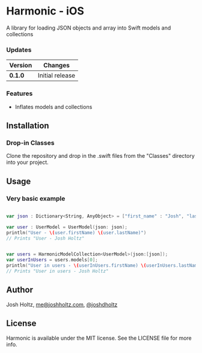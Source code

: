 # Harmonic - iOS

A library for loading JSON objects and array into Swift models and collections

### Updates

Version | Changes
--- | ---
**0.1.0** | Initial release

### Features
- Inflates models and collections

## Installation

### Drop-in Classes
Clone the repository and drop in the .swift files from the "Classes" directory into your project.

## Usage

### Very basic example

```swift

var json : Dictionary<String, AnyObject> = ["first_name" : "Josh", "last_name" : "Holtz", "middle_name" : ""];

var user : UserModel = UserModel(json: json);
println("User - \(user.firstName) \(user.lastName)")
// Prints "User - Josh Holtz"


var users = HarmonicModelCollection<UserModel>(json:[json]);
var userInUsers = users.models[0];
println("User in users - \(userInUsers.firstName) \(userInUsers.lastName)");
// Prints "User in users - Josh Holtz"

```

## Author

Josh Holtz, me@joshholtz.com, [@joshdholtz](https://twitter.com/joshdholtz)

## License

Harmonic is available under the MIT license. See the LICENSE file for more info.

